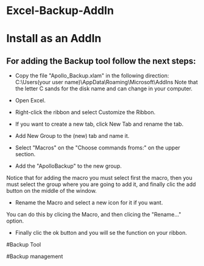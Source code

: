 # Excel-Backup-AddIn

# Install as an AddIn

## For adding the Backup tool follow the next steps:


- Copy the file "Apollo_Backup.xlam" in the following direction:
  C:\Users\(your user name)\AppData\Roaming\Microsoft\AddIns
 Note that the letter C sands for the disk name and can
  change in your computer.
  
- Open Excel.

- Right-click the ribbon and select Customize the Ribbon.

- If you want to create a new tab, click New Tab and rename the tab.

- Add New Group to the (new) tab and name it.

- Select "Macros" on the "Choose commands froms:" on the upper section.

- Add the "ApolloBackup" to the new group.

Notice that for adding the macro you must select first the macro, then
you must select the group where you are going to add it, and finally 
clic the add button on the middle of the window.

- Rename the Macro and select a new icon for it if you want.

You can do this by clicing the Macro, and then clicing the "Rename..." option.

- Finally clic the ok button and you will se the function on your ribbon.





#Backup Tool

#Backup management

